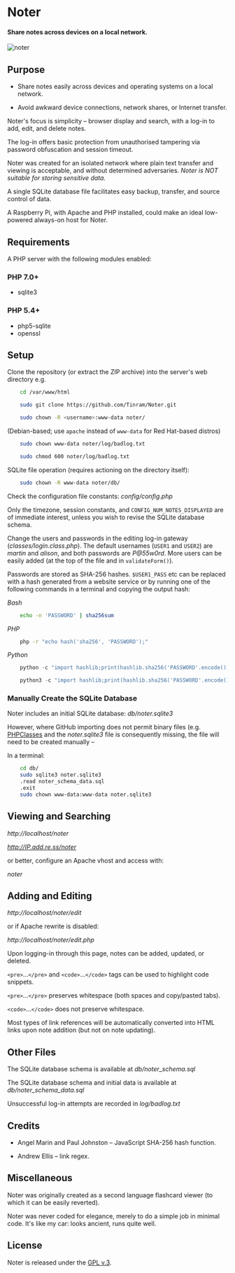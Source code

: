 
# Noter

#### Share notes across devices on a local network.


[1]: https://tinram.github.io/images/noter.png
![noter][1]


## Purpose

+ Share notes easily across devices and operating systems on a local network.

+ Avoid awkward device connections, network shares, or Internet transfer.

Noter's focus is simplicity &ndash; browser display and search, with a log-in to add, edit, and delete notes.

The log-in offers basic protection from unauthorised tampering via password obfuscation and session timeout.

Noter was created for an isolated network where plain text transfer and viewing is acceptable, and without determined adversaries. *Noter is NOT suitable for storing sensitive data.*

A single SQLite database file facilitates easy backup, transfer, and source control of data.

A Raspberry Pi, with Apache and PHP installed, could make an ideal low-powered always-on host for Noter.


## Requirements

A PHP server with the following modules enabled:

### PHP 7.0+

+ sqlite3

### PHP 5.4+

+ php5-sqlite
+ openssl


## Setup

Clone the repository (or extract the ZIP archive) into the server's web directory
e.g.

```bash
    cd /var/www/html

    sudo git clone https://github.com/Tinram/Noter.git

    sudo chown -R <username>:www-data noter/
```

(Debian-based; use `apache` instead of `www-data` for Red Hat-based distros)

```bash
    sudo chown www-data noter/log/badlog.txt

    sudo chmod 600 noter/log/badlog.txt
```

SQLite file operation (requires actioning on the directory itself):

```bash
    sudo chown -R www-data noter/db/
```

Check the configuration file constants: *config/config.php*

Only the timezone, session constants, and `CONFIG_NUM_NOTES_DISPLAYED` are of immediate interest, unless you wish to revise the SQLite database schema.

Change the users and passwords in the editing log-in gateway (*classes/login.class.php*). The default usernames (`USER1` and `USER2`) are *martin* and *alison*, and both passwords are *P@55w0rd*. More users can be easily added (at the top of the file and in `validateForm()`).

Passwords are stored as SHA-256 hashes. `$USER1_PASS` etc can be replaced with a hash generated from a website service or by running one of the following commands in a terminal and copying the output hash:

*Bash*

```bash
    echo -n 'PASSWORD' | sha256sum
```

*PHP*

```bash
    php -r "echo hash('sha256', 'PASSWORD');"
```

*Python*

```python
    python -c "import hashlib;print(hashlib.sha256('PASSWORD'.encode()).hexdigest())"

    python3 -c "import hashlib;print(hashlib.sha256('PASSWORD'.encode()).hexdigest())"
```

### Manually Create the SQLite Database

Noter includes an initial SQLite database: *db/noter.sqlite3*

However, where GitHub importing does not permit binary files (e.g. [PHPClasses](https://www.phpclasses.org) and the *noter.sqlite3* file is consequently missing, the file will need to be created manually &ndash;

In a terminal:

```bash
    cd db/
    sudo sqlite3 noter.sqlite3
    .read noter_schema_data.sql
    .exit
    sudo chown www-data:www-data noter.sqlite3
```


## Viewing and Searching

*http://localhost/noter*

*http://IP.add.re.ss/noter*

or better, configure an Apache vhost and access with:

*noter*


## Adding and Editing

*http://localhost/noter/edit*

or if Apache rewrite is disabled:

*http://localhost/noter/edit.php*

Upon logging-in through this page, notes can be added, updated, or deleted.

`<pre>`...`</pre>` and `<code>`...`</code>` tags can be used to highlight code snippets.

`<pre>`...`</pre>` preserves whitespace (both spaces and copy/pasted tabs).

`<code>`...`</code>` does not preserve whitespace.

Most types of link references will be automatically converted into HTML links upon note addition (but not on note updating).


## Other Files

The SQLite database schema is available at *db/noter\_schema.sql*

The SQLite database schema and initial data is available at *db/noter\_schema\_data.sql*

Unsuccessful log-in attempts are recorded in *log/badlog.txt*


## Credits

+ Angel Marin and Paul Johnston &ndash; JavaScript SHA-256 hash function.

+ Andrew Ellis &ndash; link regex.


## Miscellaneous

Noter was originally created as a second language flashcard viewer (to which it can be easily reverted).

Noter was never coded for elegance, merely to do a simple job in minimal code. It's like my car: looks ancient, runs quite well.


## License

Noter is released under the [GPL v.3](https://www.gnu.org/licenses/gpl-3.0.html).
